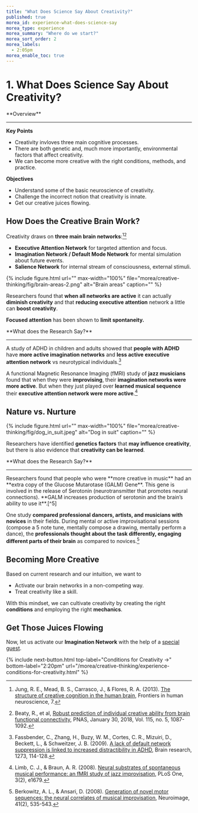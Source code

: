 ```yaml
---
title: "What Does Science Say About Creativity?"
published: true
morea_id: experience-what-does-science-say
morea_type: experience
morea_summary: "Where do we start?"
morea_sort_order: 2
morea_labels:
  - 2:05pm
morea_enable_toc: true
---
```


# 1. What Does Science Say About Creativity?

<div class="alert alert-success mt-3" role="alert" markdown="1">
<i class="fa-solid fa-globe fa-xl"></i> **Overview**
<hr/>

**Key Points**
  * Creativity invloves three main cognitive processes.
  * There are both genetic and, much more importantly, environmental factors that affect creativity.
  * We can become more creative with the right conditions, methods, and practice.

**Objectives**
  * Understand some of the basic neuroscience of creativity.
  * Challenge the incorrect notion that creativity is innate.
  * Get our creative juices flowing.
</div>


## How Does the Creative Brain Work?

Creativity draws on **three main brain networks**:[^1][^2]

[^1]: Jung, R. E., Mead, B. S., Carrasco, J., & Flores, R. A. (2013). [The structure of creative cognition in the human brain](https://doi.org/10.3389/fnhum.2013.00330), Frontiers in human neuroscience, 7.

[^2]: Beaty, R., et al, [Robust prediction of individual creative ability from brain functional connectivity](https://www.pnas.org/doi/pdf/10.1073/pnas.1713532115), PNAS, January 30, 2018, Vol. 115, no. 5, 1087-1092.

* **Executive Attention Network** for targeted attention and focus.
* **Imagination Network / Default Mode Network** for mental simulation about future events.
* **Salience Network** for internal stream of consciousness, external stimuli.

{% include figure.html url="" max-width="100%" file="morea/creative-thinking/fig/brain-areas-2.png" alt="Brain areas" caption="" %}

Researchers found that **when all networks are active** it can actually **diminish creativity** and that **reducing executive attention** network a little can **boost creativity**.

**Focused attention** has been shown to **limit spontaneity.**

<div class="alert alert-info" role="alert" markdown="1">
<i class="fa-solid fa-book fa-xl"></i> **What does the Research Say?**
<hr/>

A study of ADHD in children and adults showed that **people with ADHD** have **more active imagination networks** and **less active executive attention network** vs neurotypical individuals.[^3]

A functional Magnetic Resonance Imaging (fMRI) study of **jazz musicians** found that when they were **improvising**, their **imagination networks were more active**. But when they just played over **learned musical sequence** their **executive attention network were more active**.[^4]
</div>

[^3]: Fassbender, C., Zhang, H., Buzy, W. M., Cortes, C. R., Mizuiri, D., Beckett, L., & Schweitzer, J. B. (2009). [A lack of default network suppression is linked to increased distractibility in ADHD](https://pubmed.ncbi.nlm.nih.gov/19281801/), Brain research, 1273, 114-128.

[^4]: Limb, C. J., & Braun, A. R. (2008). [Neural substrates of spontaneous musical performance: an fMRI study of jazz improvisation](https://journals.plos.org/plosone/article?id=10.1371/journal.pone.0001679), PLoS One, 3(2), e1679.

## Nature vs. Nurture

{% include figure.html url="" max-width="100%" file="morea/creative-thinking/fig/dog_in_suit.jpeg" alt="Dog in suit" caption="" %}

Researchers have identified **genetics factors** that **may influence creativity**, but there is also evidence that **creativity can be learned**.

<div class="alert alert-info" role="alert" markdown="1">
<i class="fa-solid fa-book fa-xl"></i> **What does the Research Say?**
<hr/>
Researchers found that people who were **more creative in music** had an **extra copy of the Glucose Mutarotase (GALM) Gene**. This gene is involved in the release of Serotonin (neurotransmitter that promotes neural connections). **GALM increases production of serotonin and the brain’s ability to use it**.[^5]

One study **compared professional dancers, artists, and musicians with novices** in their fields. During mental or active improvisational sessions (compose a 5 note tune, mentally compose a drawing, mentally perform a dance), the **professionals thought about the task differently, engaging different parts of their brain** as compared to novices.[^6]


</div>

[^5]: Ukkola-Vuoti, L., Kanduri, C., Oikkonen, J., Buck, G., Blancher, C., Raijas, P., ... & Järvelä, I. (2013). [Genome-wide copy number variation analysis in extended families and unrelated individuals characterized for musical aptitude and creativity in music](https://pubmed.ncbi.nlm.nih.gov/23460800/), PLoS One, 8(2), e56356.

[^6]: Berkowitz, A. L., & Ansari, D. (2008). [Generation of novel motor sequences: the neural correlates of musical improvisation](https://pubmed.ncbi.nlm.nih.gov/18420426/), Neuroimage, 41(2), 535-543.


## Becoming More Creative

Based on current research and our intuition, we want to
* Activate our brain networks in a non-competing way.
* Treat creativity like a skill.

With this mindset, we can cultivate creativity by creating the right **conditions** and employing the right **mechanics**.

## Get Those Juices Flowing

Now, let us activate our **Imagination Network** with the help of a [special guest](https://openai.com/blog/chatgpt).

{% include next-button.html
  top-label="Conditions for Creativity ->"
  bottom-label="2:20pm"
  url="/morea/creative-thinking/experience-conditions-for-creativity.html" %}
